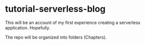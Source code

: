 # tutorial-serverless-blog
This will be an account of my first experience creating a serverless application. Hopefully. 

The repo will be organized into folders (Chapters).
